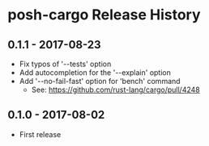 # posh-cargo Release History

## 0.1.1 - 2017-08-23

- Fix typos of '--tests' option
- Add autocompletion for the '--explain' option
- Add '--no-fail-fast' option for 'bench' command
  - See: <https://github.com/rust-lang/cargo/pull/4248>

## 0.1.0 - 2017-08-02

- First release
